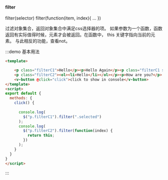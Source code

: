 #### filter

filter(selector) filter(function(item, index){ ... })

过滤对象集合，返回对象集合中满足css选择器的项。
如果参数为一个函数，函数返回有实际值得时候，元素才会被返回。在函数中， this
关键字指向当前的元素。 与此相反的功能，查看not。

:::demo 基本用法
```html
<template>

    <p class="filterC1">Hello</p><p>Hello Again</p><p class="filterC1 selected">And Again</p>
    <p class="filterC2"><ol><li>Hello</li></ol></p><p>How are you?</p>
    <v-button @click="click">click to show in console</v-button>
</template>
<script>
export default {
  methods: {
    click() {
      
      console.log(
        $("p.filterC1").filter(".selected")
      );
      console.log(
        $("p.filterC2").filter(function(index) {
          return this;
        })
      );
    }
  }
}
</script>
```
:::
